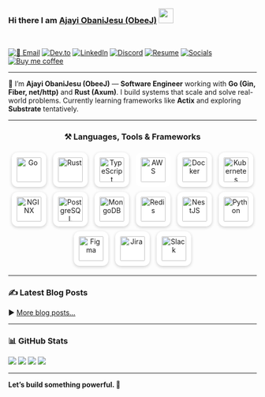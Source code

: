### Hi there I am [Ajayi ObaniJesu (ObeeJ)](https://www.linkedin.com/in/obanijesuajayi) <img src="https://raw.githubusercontent.com/MartinHeinz/MartinHeinz/master/wave.gif" width="30px">
<br/>

[![📨 Email](https://img.shields.io/badge/📨%20Email-D14836?style=for-the-badge&logo=gmail&logoColor=white)](mailto:ajayioba2000@gmail.com)
[![Dev.to](https://img.shields.io/badge/Dev.to-%23000000.svg?style=for-the-badge&logo=devdotto&logoColor=white)](https://dev.to/obeej)
[![LinkedIn](https://img.shields.io/badge/LinkedIn-%230077B5.svg?style=for-the-badge&logo=linkedin&logoColor=white)](https://www.linkedin.com/in/obanijesuajayi)
[![Discord](https://img.shields.io/badge/Discord-%237289DA.svg?style=for-the-badge&logo=discord&logoColor=white)](https://discord.gg/@Obeej)
[![Resume](https://img.shields.io/badge/Resume-%23FF9800.svg?style=for-the-badge&logo=google-drive&logoColor=white)](https://tinyurl.com/obeejdtechbuilder)
[![Socials](https://img.shields.io/badge/Socials-%23E4405F?style=for-the-badge&logo=linktree&logoColor=white)](https://linktr.ee/obeej?utm_source=linktree_profile_share&ltsid=fadb5fa8-9ea5-437a-b6f0-509af4a49361)
[![Buy me coffee](https://img.shields.io/badge/Buy%20me%20coffee-FFDD00?style=for-the-badge&logo=buy-me-a-coffee&logoColor=black)](https://paystack.shop/pay/xt2108lk5d)

---

🔭  I’m **Ajayi ObaniJesu (ObeeJ)** — **Software Engineer** working with **Go (Gin, Fiber, net/http)** and **Rust (Axum)**. I build systems that scale and solve real-world problems. Currently learning frameworks like **Actix** and exploring **Substrate** tentatively.

---

<h3 align="center">⚒️ Languages, Tools & Frameworks</h3>

<p align="center">
  <!-- Go -->
  <img src="https://cdn.jsdelivr.net/gh/devicons/devicon/icons/go/go-original.svg" alt="Go" width="50" height="50" style="padding:10px;background:white;border-radius:12px;box-shadow:0 2px 6px rgba(0,0,0,0.2);margin:5px;" />

  <!-- Rust -->
  <img src="https://upload.wikimedia.org/wikipedia/commons/d/d5/Rust_programming_language_black_logo.svg" alt="Rust" width="50" height="50" style="padding:10px;background:white;border-radius:12px;box-shadow:0 2px 6px rgba(0,0,0,0.2);margin:5px;" />

  <!-- TypeScript -->
  <img src="https://cdn.jsdelivr.net/gh/devicons/devicon/icons/typescript/typescript-original.svg" alt="TypeScript" width="50" height="50" style="padding:10px;background:white;border-radius:12px;box-shadow:0 2px 6px rgba(0,0,0,0.2);margin:5px;" />

   <!-- AWS (custom safe image) -->
  <img src="https://encrypted-tbn0.gstatic.com/images?q=tbn:ANd9GcRebe2oaBVLlVJDMGNZV8dZw4QfEWbIevmUCw&usqp=CAU" alt="AWS" width="50" height="50" style="padding:10px;background:white;border-radius:12px;margin:5px;object-fit:contain;"/>

  <!-- Docker -->
  <img src="https://cdn.jsdelivr.net/gh/devicons/devicon/icons/docker/docker-original.svg" alt="Docker" width="50" height="50" style="padding:10px;background:white;border-radius:12px;box-shadow:0 2px 6px rgba(0,0,0,0.2);margin:5px;" />

  <!-- Kubernetes -->
  <img src="https://cdn.jsdelivr.net/gh/devicons/devicon/icons/kubernetes/kubernetes-plain.svg" alt="Kubernetes" width="50" height="50" style="padding:10px;background:white;border-radius:12px;box-shadow:0 2px 6px rgba(0,0,0,0.2);margin:5px;" />

  <!-- NGINX (proxy) -->
  <img src="https://cdn.jsdelivr.net/gh/devicons/devicon/icons/nginx/nginx-original.svg" alt="NGINX" width="50" height="50" style="padding:10px;background:white;border-radius:12px;box-shadow:0 2px 6px rgba(0,0,0,0.2);margin:5px;" />

  <!-- PostgreSQL -->
  <img src="https://cdn.jsdelivr.net/gh/devicons/devicon/icons/postgresql/postgresql-original.svg" alt="PostgreSQL" width="50" height="50" style="padding:10px;background:white;border-radius:12px;box-shadow:0 2px 6px rgba(0,0,0,0.2);margin:5px;" />

  <!-- MongoDB -->
  <img src="https://cdn.jsdelivr.net/gh/devicons/devicon/icons/mongodb/mongodb-original.svg" alt="MongoDB" width="50" height="50" style="padding:10px;background:white;border-radius:12px;box-shadow:0 2px 6px rgba(0,0,0,0.2);margin:5px;" />

  <!-- Redis -->
  <img src="https://cdn.jsdelivr.net/gh/devicons/devicon/icons/redis/redis-original.svg" alt="Redis" width="50" height="50" style="padding:10px;background:white;border-radius:12px;box-shadow:0 2px 6px rgba(0,0,0,0.2);margin:5px;" />

  <!-- NestJS -->
  <img src="https://nestjs.com/img/logo-small.svg" alt="NestJS" width="50" height="50" style="padding:10px;background:white;border-radius:12px;box-shadow:0 2px 6px rgba(0,0,0,0.2);margin:5px;" />

  <!-- Python -->
  <img src="https://cdn.jsdelivr.net/gh/devicons/devicon/icons/python/python-original.svg" alt="Python" width="50" height="50" style="padding:10px;background:white;border-radius:12px;box-shadow:0 2px 6px rgba(0,0,0,0.2);margin:5px;" />

  <!-- Figma -->
  <img src="https://cdn.jsdelivr.net/gh/devicons/devicon/icons/figma/figma-original.svg" alt="Figma" width="50" height="50" style="padding:10px;background:white;border-radius:12px;box-shadow:0 2px 6px rgba(0,0,0,0.2);margin:5px;" />

  <!-- Jira -->
  <img src="https://cdn.worldvectorlogo.com/logos/jira-1.svg" alt="Jira" width="50" height="50" style="padding:10px;background:white;border-radius:12px;box-shadow:0 2px 6px rgba(0,0,0,0.2);margin:5px;" />

  <!-- Slack -->
  <img src="https://cdn.jsdelivr.net/gh/devicons/devicon/icons/slack/slack-original.svg" alt="Slack" width="50" height="50" style="padding:10px;background:white;border-radius:12px;box-shadow:0 2px 6px rgba(0,0,0,0.2);margin:5px;" />
</p>

---

### ✍️ Latest Blog Posts
<!-- BLOG-POST-LIST:START -->
<!-- BLOG-POST-LIST:END -->
▶️ [More blog posts...](https://medium.com/@obeej)

---

### 📊 GitHub Stats

[![](https://raw.githubusercontent.com/obeej/obeej/main/profile-summary-card-output/github_dark/0-profile-details.svg)](https://github.com/vn7n24fzkq/github-profile-summary-cards)
[![](https://raw.githubusercontent.com/obeej/obeej/main/profile-summary-card-output/github_dark/1-repos-per-language.svg)](https://github.com/vn7n24fzkq/github-profile-summary-cards)
[![](https://raw.githubusercontent.com/obeej/obeej/main/profile-summary-card-output/github_dark/2-most-commit-language.svg)](https://github.com/vn7n24fzkq/github-profile-summary-cards)
[![](https://streak-stats.demolab.com?user=obeej&theme=dark&date_format=M%20j%5B%2C%20Y%5D)](https://git.io/streak-stats)

---

**Let’s build something powerful. 🚀**